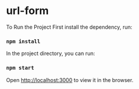 # url-form

To Run the Project First install the dependency, run:
### `npm install`

In the project directory, you can run:
### `npm start`

Open [http://localhost:3000](http://localhost:3000) to view it in the browser.
